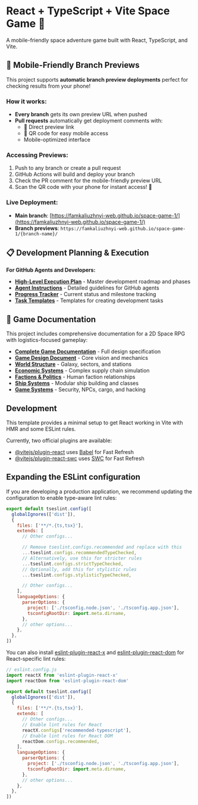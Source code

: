 # React + TypeScript + Vite Space Game 🚀

A mobile-friendly space adventure game built with React, TypeScript, and Vite.

## 📱 Mobile-Friendly Branch Previews

This project supports **automatic branch preview deployments** perfect for checking results from your phone!

### How it works:
- **Every branch** gets its own preview URL when pushed
- **Pull requests** automatically get deployment comments with:
  - 🔗 Direct preview link
  - 📱 QR code for easy mobile access
  - Mobile-optimized interface

### Accessing Previews:
1. Push to any branch or create a pull request
2. GitHub Actions will build and deploy your branch
3. Check the PR comment for the mobile-friendly preview URL
4. Scan the QR code with your phone for instant access! 📱

### Live Deployment:
- **Main branch**: [https://famkaliuzhnyi-web.github.io/space-game-1/](https://famkaliuzhnyi-web.github.io/space-game-1/)
- **Branch previews**: `https://famkaliuzhnyi-web.github.io/space-game-1/{branch-name}/`

## 📋 Development Planning & Execution

**For GitHub Agents and Developers:**

- **[High-Level Execution Plan](./EXECUTION_PLAN.md)** - Master development roadmap and phases
- **[Agent Instructions](./AGENT_INSTRUCTIONS.md)** - Detailed guidelines for GitHub agents
- **[Progress Tracker](./PROGRESS_TRACKER.md)** - Current status and milestone tracking
- **[Task Templates](./TASK_TEMPLATES.md)** - Templates for creating development tasks

## 📖 Game Documentation

This project includes comprehensive documentation for a 2D Space RPG with logistics-focused gameplay:

- **[Complete Game Documentation](./docs/README.md)** - Full design specification
- **[Game Design Document](./docs/game-design-document.md)** - Core vision and mechanics  
- **[World Structure](./docs/world-structure.md)** - Galaxy, sectors, and stations
- **[Economic Systems](./docs/economy/README.md)** - Complex supply chain simulation
- **[Factions & Politics](./docs/factions.md)** - Human faction relationships
- **[Ship Systems](./docs/ships/ship-classes.md)** - Modular ship building and classes
- **[Game Systems](./docs/systems/security.md)** - Security, NPCs, cargo, and hacking

## Development

This template provides a minimal setup to get React working in Vite with HMR and some ESLint rules.

Currently, two official plugins are available:

- [@vitejs/plugin-react](https://github.com/vitejs/vite-plugin-react/blob/main/packages/plugin-react) uses [Babel](https://babeljs.io/) for Fast Refresh
- [@vitejs/plugin-react-swc](https://github.com/vitejs/vite-plugin-react/blob/main/packages/plugin-react-swc) uses [SWC](https://swc.rs/) for Fast Refresh

## Expanding the ESLint configuration

If you are developing a production application, we recommend updating the configuration to enable type-aware lint rules:

```js
export default tseslint.config([
  globalIgnores(['dist']),
  {
    files: ['**/*.{ts,tsx}'],
    extends: [
      // Other configs...

      // Remove tseslint.configs.recommended and replace with this
      ...tseslint.configs.recommendedTypeChecked,
      // Alternatively, use this for stricter rules
      ...tseslint.configs.strictTypeChecked,
      // Optionally, add this for stylistic rules
      ...tseslint.configs.stylisticTypeChecked,

      // Other configs...
    ],
    languageOptions: {
      parserOptions: {
        project: ['./tsconfig.node.json', './tsconfig.app.json'],
        tsconfigRootDir: import.meta.dirname,
      },
      // other options...
    },
  },
])
```

You can also install [eslint-plugin-react-x](https://github.com/Rel1cx/eslint-react/tree/main/packages/plugins/eslint-plugin-react-x) and [eslint-plugin-react-dom](https://github.com/Rel1cx/eslint-react/tree/main/packages/plugins/eslint-plugin-react-dom) for React-specific lint rules:

```js
// eslint.config.js
import reactX from 'eslint-plugin-react-x'
import reactDom from 'eslint-plugin-react-dom'

export default tseslint.config([
  globalIgnores(['dist']),
  {
    files: ['**/*.{ts,tsx}'],
    extends: [
      // Other configs...
      // Enable lint rules for React
      reactX.configs['recommended-typescript'],
      // Enable lint rules for React DOM
      reactDom.configs.recommended,
    ],
    languageOptions: {
      parserOptions: {
        project: ['./tsconfig.node.json', './tsconfig.app.json'],
        tsconfigRootDir: import.meta.dirname,
      },
      // other options...
    },
  },
])
```

